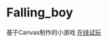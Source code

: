 # Falling_boy
基于Canvas制作的小游戏
[在线试玩](http://htmlpreview.github.io/?https://github.com/hgjinfan/Falling_boy/blob/master/index.html)

